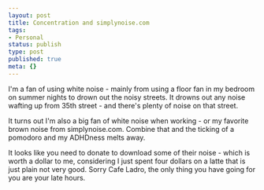 ```yaml
---
layout: post
title: Concentration and simplynoise.com
tags:
- Personal
status: publish
type: post
published: true
meta: {}
---
```


I'm a fan of using white noise  -  mainly from using a floor fan in my bedroom on summer nights to drown out the noisy streets.  It drowns out any noise wafting up from 35th street - and there's plenty of noise on that street.

It turns out I'm also a big fan of white noise when working - or my favorite brown noise from simplynoise.com.  Combine that and the ticking of a pomodoro and my ADHDness melts away.

It looks like you need to donate to download some of their noise - which is worth a dollar to me, considering I just spent four dollars on a latte that is just plain not very good.  Sorry Cafe Ladro, the only thing you have going for you are your late hours.
